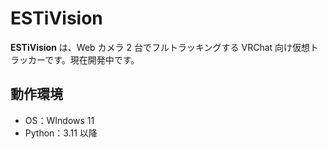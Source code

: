 # ESTiVision

**ESTiVision** は、Web カメラ 2 台でフルトラッキングする VRChat 向け仮想トラッカーです。現在開発中です。

## 動作環境

- OS：WIndows 11
- Python：3.11 以降
